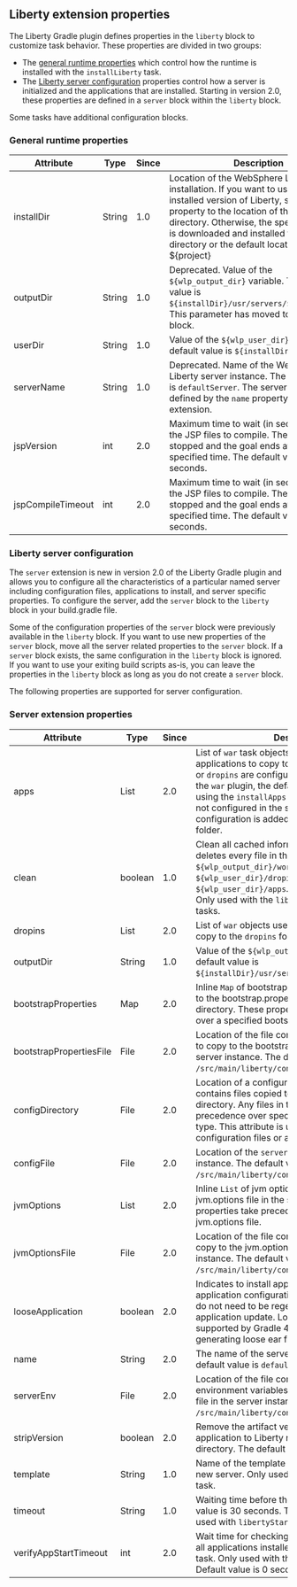 ## Liberty extension properties
The Liberty Gradle plugin defines properties in the `liberty` block to customize task behavior.
These properties are divided in two groups:
* The [general runtime properties](#general-runtime-properties) which control how the runtime is installed with the `installLiberty` task.
* The [Liberty server configuration](#liberty-server-configuration) properties control how a server is initialized and the applications that are installed. Starting in version 2.0, these properties are defined in a `server` block within the `liberty` block.

Some tasks have additional configuration blocks.

### General runtime properties

| Attribute | Type | Since | Description | Required |
| --------- | ---- | ----- | ----------- | ---------|
| installDir | String | 1.0 | Location of the WebSphere Liberty server installation. If you want to use a pre-installed version of Liberty, set this property to the location of the Liberty `wlp` directory. Otherwise, the specified version is downloaded and installed to this directory or the default location of ${project} | No |
| outputDir | String | 1.0 | Deprecated. Value of the `${wlp_output_dir}` variable. The default value is `${installDir}/usr/servers/${serverName}`. This parameter has moved to the `server` block. | No |
| userDir | String | 1.0 | Value of the `${wlp_user_dir}` variable. The default value is `${installDir}/usr/`. | No |
| serverName | String | 1.0 | Deprecated. Name of the WebSphere Liberty server instance. The default value is `defaultServer`. The server name is now defined by the `name` property in the `server` extension. | No |
| jspVersion | int | 2.0 | Maximum time to wait (in seconds) for all the JSP files to compile. The server is stopped and the goal ends after this specified time. The default value is 30 seconds. | No |
| jspCompileTimeout | int | 2.0 | Maximum time to wait (in seconds) for all the JSP files to compile. The server is stopped and the goal ends after this specified time. The default value is 30 seconds. | No |


### Liberty server configuration

The `server` extension is new in version 2.0 of the Liberty Gradle plugin and allows you to configure all the characteristics of a particular named server including configuration files, applications to install, and server specific properties. To configure the server, add the `server` block to the `liberty` block in your build.gradle file.

Some of the configuration properties of the `server` block were previously available in the `liberty` block. If you want to use new properties of the `server` block, move all the server related properties to the `server` block. If a `server` block exists, the same configuration in the `liberty` block is ignored. If you want to use your exiting build scripts as-is, you can leave the properties in the `liberty` block as long as you do not create a `server` block.

The following properties are supported for server configuration.

### Server extension properties

| Attribute | Type  | Since | Description | Required |
| --------- | ----- | ----- | ----------- | -------- |
| apps | List | 2.0 | List of `war` task objects used to create applications to copy to the `apps` folder. If no `apps` or `dropins` are configured and this project applies the `war` plugin, the default application is installed using the `installApps` task. If the application is not configured in the server.xml file, application configuration is added to the `configDropins` folder. | No |
| clean | boolean | 1.0 | Clean all cached information on server start up. It deletes every file in the `${wlp_output_dir}/logs`, `${wlp_output_dir}/workarea`, `${wlp_user_dir}/dropins` or `${wlp_user_dir}/apps`. The default value is `false`. Only used with the `libertyStart` and `libertyRun` tasks. | No |
| dropins | List | 2.0 | List of `war` objects used to create applications to copy to the `dropins` folder. | No |
| outputDir | String | 1.0 | Value of the `${wlp_output_dir}` variable. The default value is `${installDir}/usr/servers/${serverName}`. | No |
| bootstrapProperties| Map | 2.0 | Inline `Map` of bootstrap properties that is written to the bootstrap.properties file in the server directory. These properties take precedence over a specified bootstrap.properties file.| No|
| bootstrapPropertiesFile| File | 2.0 | Location of the file containing server properties to copy to the bootstrap.properties file in the server instance. The default value is `/src/main/liberty/config/bootstrap.properties`.| No |
| configDirectory| File | 2.0 | Location of a configuration directory that contains files copied to the server configuration directory. Any files in this directory take precedence over specified files of the same type. This attribute is useful for copying included configuration files or a set of configuration files. | No|
| configFile| File | 2.0 | Location of the `server.xml` file used by the server instance. The default value is `/src/main/liberty/config/server.xml`. After the | No|
| jvmOptions| List | 2.0 | Inline `List` of jvm options that is written to the jvm.options file in the server directory. These properties take precedence over a specified jvm.options file.| No|
| jvmOptionsFile| File | 2.0 | Location of the file containing JVM options to copy to the jvm.options file in the server instance. The default value is `/src/main/liberty/config/jvm.options`.| No|
| looseApplication | boolean | 2.0 | Indicates to install application using loose application configuration so that war or ear files do not need to be regenerated for every application update. Loose Application is only supported by Gradle 4.0 or higher when generating loose ear files.  The default is `true`. | No |
| name | String | 2.0 | The name of the server instance to create. The default value is `defaultServer`. | No |
| serverEnv| File | 2.0 | Location of the file containing server environment variables to copy to the server.env file in the server instance. The default value is `/src/main/liberty/config/server.env`.| No |
| stripVersion | boolean | 2.0 | Remove the artifact version when copying the application to Liberty runtime's application directory. The default value is false.  | No |
| template | String | 1.0 | Name of the template to use when creating a new server. Only used with the `libertyCreate` task. | No |
| timeout | String | 1.0 | Waiting time before the server starts. The default value is 30 seconds. The unit is seconds. Only used with `libertyStart` and `deploy` tasks. | No |
| verifyAppStartTimeout | int | 2.0 | Wait time for checking message logs for start of all applications installed with the `installApps` task. Only used with the `libertyStart` task. Default value is 0 seconds with no verification. | No |
